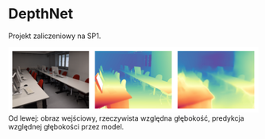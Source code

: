 # DepthNet
Projekt zaliczeniowy na SP1.

![Rezultat](./model_output.png)
Od lewej: obraz wejściowy, rzeczywista względna głębokość, predykcja względnej głębokości przez model.

